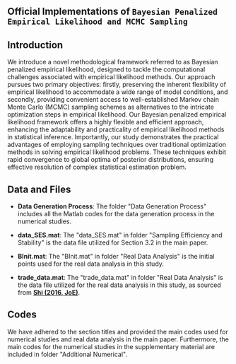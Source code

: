 ## Official Implementations of `Bayesian Penalized Empirical Likelihood and MCMC Sampling`

## Introduction

We introduce a novel methodological framework referred to as Bayesian penalized empirical likelihood, designed to tackle the computational challenges associated with empirical likelihood methods. Our approach pursues two primary objectives: firstly, preserving the inherent flexibility of empirical likelihood to accommodate a wide range of model conditions, and secondly, providing convenient access to well-established Markov chain Monte Carlo (MCMC) sampling schemes as alternatives to the intricate optimization steps in empirical likelihood. Our Bayesian penalized empirical likelihood framework offers a highly flexible and efficient approach, enhancing the adaptability and practicality of empirical likelihood methods in statistical inference. Importantly, our study demonstrates the practical advantages of employing sampling techniques over traditional optimization methods in solving empirical likelihood problems. These techniques exhibit rapid convergence to global optima of posterior distributions, ensuring effective resolution of complex statistical estimation problem.

## Data and Files

* **Data Generation Process**: The folder "Data Generation Process" includes all the Matlab codes for the data generation process in the numerical studies.

* **data_SES.mat**: The "data_SES.mat" in folder "Sampling Efficiency and Stability" is the data file utilized for Section 3.2 in the main paper.

* **BInit.mat**: The "BInit.mat" in folder "Real Data Analysis" is the initial points used for the real data analysis in this study.

* **trade_data.mat**: The "trade_data.mat" in folder "Real Data Analysis" is the data file utilized for the real data analysis in this study, as sourced from [**Shi (2016, JoE)**](https://github.com/zhentaoshi/REL).

## Codes

We have adhered to the section titles and provided the main codes used for numerical studies and real data analysis in the main paper. Furthermore, the main codes for the numerical studies in the supplementary material are included in folder "Additional Numerical".

